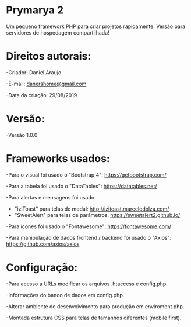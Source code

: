 # Prymarya 2

Um pequeno framework PHP para criar projetos rapidamente.
Versão para servidores de hospedagem compartilhada!

# Direitos autorais:
-Criador: Daniel Araujo  

-E-mail: danershome@gmail.com  

-Data da criação: 29/08/2019  

# Versão:  

-Versão 1.0.0

# Frameworks usados:
-Para o visual foi usado o "Bootstrap 4": https://getbootstrap.com/  

-Para a tabela foi usado o "DataTables": https://datatables.net/  

-Para alertas e mensagens foi usado: 
- "iziToast" para telas de modal: http://izitoast.marcelodolza.com/ 
- "SweetAlert" para telas de parâmetros: https://sweetalert2.github.io/ 

-Para ícones foi usado o "Fontawesome": https://fontawesome.com/ 

-Para manipulação de dados frontend / backend foi usado o "Axios": https://github.com/axios/axios 

# Configuração:
-Para acesso a URLs modificar os arquivos .htaccess e config.php.  

-Informações do banco de dados em config.php.  

-Alterar ambiente de desenvolvimento para produção em enviroment.php.  

-Montada estrutura CSS para telas de tamanhos diferentes (mobile first).
